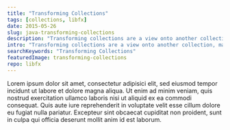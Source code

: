 ```yaml
---
title: "Transforming Collections"
tags: [collections, libfx]
date: 2015-05-26
slug: java-transforming-collections
description: "Transforming collections are a view onto another collection, making it appear to be of a different parametric type. They are available in LibFX 0.3.0."
intro: "Transforming collections are a view onto another collection, making it appear to be of a different parametric type. This can be used to remove optionality from a collection or substitute `equals` and `hashCode`."
searchKeywords: "Transforming Collections"
featuredImage: transforming-collections
repo: libfx
---
```


Lorem ipsum dolor sit amet, consectetur adipisici elit, sed eiusmod tempor incidunt ut labore et dolore magna aliqua.
Ut enim ad minim veniam, quis nostrud exercitation ullamco laboris nisi ut aliquid ex ea commodi consequat.
Quis aute iure reprehenderit in voluptate velit esse cillum dolore eu fugiat nulla pariatur.
Excepteur sint obcaecat cupiditat non proident, sunt in culpa qui officia deserunt mollit anim id est laborum.